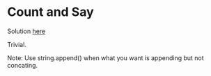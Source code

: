 # Count and Say

Solution [here](solution.cpp)

Trivial.

Note: Use string.append() when what you want is appending but not concating.
